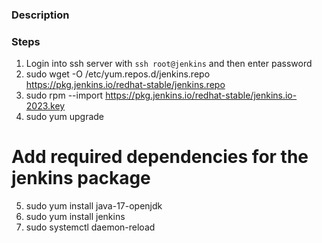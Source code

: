 ### Description
<!-- The DevOps team of xFusionCorp Industries is planning to setup some CI/CD pipelines. After several meetings they have decided to use Jenkins server. So, we need to setup a Jenkins Server as soon as possible. Please complete the task as per requirements mentioned below:



1. Install jenkins on jenkins server using yum utility only, and start its service. You might face timeout issue while starting the Jenkins service, please refer this link for help.


2. Jenkin's admin user name should be theadmin, password should be Adm!n321, full name should be Jim and email should be jim@jenkins.stratos.xfusioncorp.com.


Note:


1. For this task, ssh into the jenkins server using user root and password S3curePass from jump host.


2. After installing the Jenkins server, please click on the Jenkins button on the top bar to access Jenkins UI and follow the on-screen instructions to create an admin user. -->

### Steps

1. Login into ssh server with `ssh root@jenkins` and then enter password 
2. sudo wget -O /etc/yum.repos.d/jenkins.repo \
    https://pkg.jenkins.io/redhat-stable/jenkins.repo
3. sudo rpm --import https://pkg.jenkins.io/redhat-stable/jenkins.io-2023.key
4. sudo yum upgrade
# Add required dependencies for the jenkins package
5. sudo yum install java-17-openjdk
6. sudo yum install jenkins
7. sudo systemctl daemon-reload